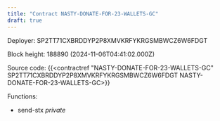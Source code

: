 ```yaml
---
title: "Contract NASTY-DONATE-FOR-23-WALLETS-GC"
draft: true
---
```

Deployer: SP2TT71CXBRDDYP2P8XMVKRFYKRGSMBWCZ6W6FDGT


 



Block height: 188890 (2024-11-06T04:41:02.000Z)

Source code: {{<contractref "NASTY-DONATE-FOR-23-WALLETS-GC" SP2TT71CXBRDDYP2P8XMVKRFYKRGSMBWCZ6W6FDGT NASTY-DONATE-FOR-23-WALLETS-GC>}}

Functions:

* send-stx _private_

